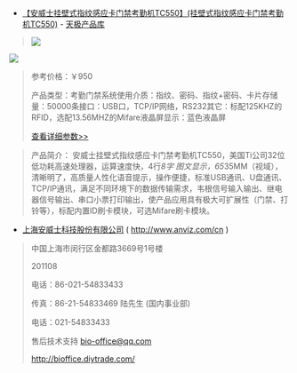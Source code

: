 

- [【安威士挂壁式指纹感应卡门禁考勤机TC550】(挂壁式指纹感应卡门禁考勤机TC550)](http://product.yesky.com/product/809/809970/) - [天极产品库](http://product.yesky.com/)
> <p><img src="https://camo.githubusercontent.com/884904d966faf2bcc536ce5e5f316ab1acedb168/687474703a2f2f70696d61676573322e7469616e6a696d656469612e636f6d2f7265736f75726365732f70726f647563742f32303132303930342f45474e573157394d454e35324e45423143414651345531374c325637355857372e6a70673f7261773d74727565?raw=true"/>
<img src="http://pimages2.tianjimedia.com/resources/product/20120904/SZB047L1GSY598DE9IKQ7F5V4F4JO2FY.jpg?raw=true"/> </p>
>
>参考价格：￥950
>
>产品类型：考勤门禁系统使用介质：指纹、密码、指纹+密码、卡片存储量：50000条接口：USB口，TCP/IP网络，RS232其它：标配125KHZ的RFID，选配13.56MHZ的Mifare液晶屏显示：蓝色液晶屏
>
> [查看详细参数>>](http://product.yesky.com/product/809/809970/param.shtml)

>产品简介： 安威士挂壁式指纹感应卡门禁考勤机TC550，美国Ti公司32位低功耗高速处理器，运算速度快，4行*8字 图文显示，65*35MM（视域），清晰明了，高质量人性化语音提示，操作便捷，标准USB通讯、U盘通讯、TCP/IP通讯，满足不同环境下的数据传输需求，韦根信号输入输出、继电器信号输出、串口小票打印输出，使产品应用具有极大可扩展性（门禁、打铃等），标配内置ID刷卡模块，可选Mifare刷卡模块。

- [上海安威士科技股份有限公司](http://www.anviz.com/zh-cn) ( http://www.anviz.com/cn )

> 中国上海市闵行区金都路3669号1号楼
> 
> 201108
> 
> 电话：86-021-54833433
> 
> 传真：86-21-54833469
> 陆先生 (国内事业部)
> 
> 电话：021-54833433
> 
> 售后技术支持 <bio-office@qq.com>    	
> 
> http://bioffice.diytrade.com/

